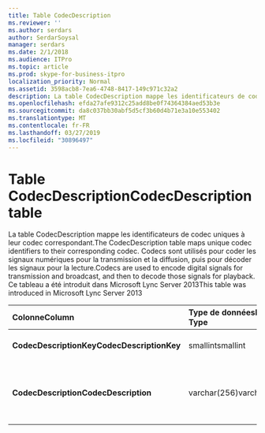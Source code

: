 ```yaml
---
title: Table CodecDescription
ms.reviewer: ''
ms.author: serdars
author: SerdarSoysal
manager: serdars
ms.date: 2/1/2018
ms.audience: ITPro
ms.topic: article
ms.prod: skype-for-business-itpro
localization_priority: Normal
ms.assetid: 3598acb8-7ea6-4748-8417-149c971c32a2
description: La table CodecDescription mappe les identificateurs de codec uniques à leur codec correspondant. Codecs sont utilisés pour coder les signaux numériques pour la transmission et la diffusion, puis pour décoder les signaux pour la lecture. Ce tableau a été introduit dans Microsoft Lync Server 2013
ms.openlocfilehash: efda27afe9312c25add8be0f74364384aed53b3e
ms.sourcegitcommit: da8c037bb30abf5d5cf3b60d4b71e3a10e553402
ms.translationtype: MT
ms.contentlocale: fr-FR
ms.lasthandoff: 03/27/2019
ms.locfileid: "30896497"
---
```

# <a name="codecdescription-table"></a><span data-ttu-id="de7d1-105">Table CodecDescription</span><span class="sxs-lookup"><span data-stu-id="de7d1-105">CodecDescription table</span></span>
 
<span data-ttu-id="de7d1-106">La table CodecDescription mappe les identificateurs de codec uniques à leur codec correspondant.</span><span class="sxs-lookup"><span data-stu-id="de7d1-106">The CodecDescription table maps unique codec identifiers to their corresponding codec.</span></span> <span data-ttu-id="de7d1-107">Codecs sont utilisés pour coder les signaux numériques pour la transmission et la diffusion, puis pour décoder les signaux pour la lecture.</span><span class="sxs-lookup"><span data-stu-id="de7d1-107">Codecs are used to encode digital signals for transmission and broadcast, and then to decode those signals for playback.</span></span> <span data-ttu-id="de7d1-108">Ce tableau a été introduit dans Microsoft Lync Server 2013</span><span class="sxs-lookup"><span data-stu-id="de7d1-108">This table was introduced in Microsoft Lync Server 2013</span></span>
  
|<span data-ttu-id="de7d1-109">**Colonne**</span><span class="sxs-lookup"><span data-stu-id="de7d1-109">**Column**</span></span>|<span data-ttu-id="de7d1-110">**Type de données**</span><span class="sxs-lookup"><span data-stu-id="de7d1-110">**Data Type**</span></span>|<span data-ttu-id="de7d1-111">**Clé/Index**</span><span class="sxs-lookup"><span data-stu-id="de7d1-111">**Key/Index**</span></span>|<span data-ttu-id="de7d1-112">**Détails**</span><span class="sxs-lookup"><span data-stu-id="de7d1-112">**Details**</span></span>|
|:-----|:-----|:-----|:-----|
|<span data-ttu-id="de7d1-113">**CodecDescriptionKey**</span><span class="sxs-lookup"><span data-stu-id="de7d1-113">**CodecDescriptionKey**</span></span> <br/> |<span data-ttu-id="de7d1-114">smallint</span><span class="sxs-lookup"><span data-stu-id="de7d1-114">smallint</span></span>  <br/> |<span data-ttu-id="de7d1-115">Principal</span><span class="sxs-lookup"><span data-stu-id="de7d1-115">Primary</span></span>  <br/> |<span data-ttu-id="de7d1-116">Identificateur unique affecté au codec.</span><span class="sxs-lookup"><span data-stu-id="de7d1-116">Unique identifier assigned to the codec.</span></span>  <br/> |
|<span data-ttu-id="de7d1-117">**CodecDescription**</span><span class="sxs-lookup"><span data-stu-id="de7d1-117">**CodecDescription**</span></span> <br/> |<span data-ttu-id="de7d1-118">varchar(256)</span><span class="sxs-lookup"><span data-stu-id="de7d1-118">varchar(256)</span></span>  <br/> |<span data-ttu-id="de7d1-119">Unique</span><span class="sxs-lookup"><span data-stu-id="de7d1-119">Unique</span></span>  <br/> |<span data-ttu-id="de7d1-120">Description unique du codec correspondant à CodecDescriptionKey.</span><span class="sxs-lookup"><span data-stu-id="de7d1-120">Unique description of the codec corresponding to the CodecDescriptionKey.</span></span>  <br/> |
   

